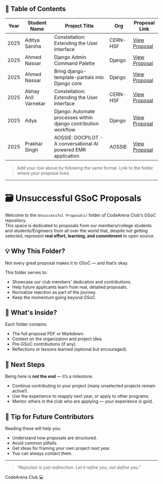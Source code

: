 ## 📅 Table of Contents

| Year | Student Name | Project Title | Org | Proposal Link |
|------|--------------|----------------|-----|----------------|
| 2025 | Aditya Saroha | Constellation: Extending the User Interface | CERN-HSF | [View Proposal](./2025/GSoC%202025%20Project%20Proposal%20for%20Extending%20User%20Interface_%20Constellation.pdf)|
| 2025 | Ahmed Nassar | Django Admin Command Palette | Django | [View Proposal](https://github.com/AhmedNassar7/GSoC-Accepted-Proposals/blob/main/Unsucessful%20Proposals/2025/Django_Admin_Command_Palette.pdf)|
| 2025 | Ahmed Nassar | Bring django-template-partials into Django core | Django | [View Proposal](https://github.com/AhmedNassar7/GSoC-Accepted-Proposals/blob/main/Unsucessful%20Proposals/2025/Bring%20django-template-partials%20into%20Django%20core.pdf)|
| 2025 | Abhay Anil Varnekar | Constellation: Extending the User Interface | CERN-HSF | [View Proposal](./2025/Constellation%20-%20Extending%20the%20user%20interface_Abhay.pdf)|
| 2025 | Adya | Django: Automate processes within django contribution workflow | Django | [View Proposal](Automate%20Processes%20within%20Django%20Contribution%20Workflow%2C%20GSoC%2025%20proposal%20for%20Django%20by%20Adya%20.pdf)|
| 2025 | Prakhar Singh | AOSSIE: DOCPILOT - A conversational AI powered EMR application | AOSSIE | [View Proposal]()|

> Add your row above by following the same format. Link to the folder where your proposal lives.

---

# 🗃️ Unsuccessful GSoC Proposals

Welcome to the `Unsuccessful Proposals/` folder of CodeArena Club's GSoC repository.  
This space is dedicated to proposals from our members/college students and students/Engineers from all over the world that, despite not getting selected, represent **real effort, learning, and commitment** to open source.

## 💡 Why This Folder?

Not every great proposal makes it to GSoC — and that’s okay.

This folder serves to:
- Showcase our club members' dedication and contributions.
- Help future applicants learn from real, detailed proposals.
- Normalize rejection as part of the journey.
- Keep the momentum going beyond GSoC.

## 📂 What's Inside?

Each folder contains:
- The full proposal PDF or Markdown.
- Context on the organization and project idea.
- Pre-GSoC contributions (if any).
- Reflections or lessons learned (optional but encouraged).

## 🚀 Next Steps

Being here is **not the end** — it’s a milestone.
- Continue contributing to your project (many unselected projects remain active!).
- Use the experience to reapply next year, or apply to other programs.
- Mentor others in the club who are applying — your experience is gold.

## 🧠 Tip for Future Contributors

Reading these will help you:
- Understand how proposals are structured.
- Avoid common pitfalls.
- Get ideas for framing your own project next year.
- Yuo can always contact them.

---

> _“Rejection is just redirection. Let it refine you, not define you.”_

CodeArena Club 💻
